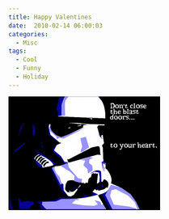 ```yaml
---
title: Happy Valentines
date:  2010-02-14 06:00:03
categories:
  - Misc
tags:
  - Cool
  - Funny
  - Holiday
---
```


<a title="...to your heart" rel="lightbox" href="/assets/images/2010/01/star_wars_valentine.png"><img class="alignnone size-medium wp-image-668" title="...to your heart" src="/assets/images/posts/2010/01/star_wars_valentine-300x225.png" alt="" width="300" height="225" /></a>
